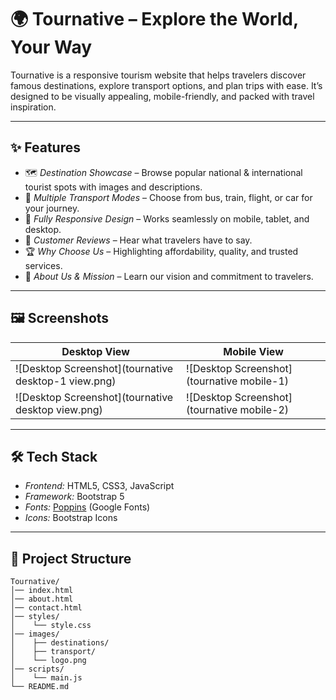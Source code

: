 # 🌍 Tournative – Explore the World, Your Way

Tournative is a responsive tourism website that helps travelers discover famous destinations, explore transport options, and plan trips with ease. It’s designed to be visually appealing, mobile-friendly, and packed with travel inspiration.

---

## ✨ Features

- 🗺 *Destination Showcase* – Browse popular national & international tourist spots with images and descriptions.  
- 🚆 *Multiple Transport Modes* – Choose from bus, train, flight, or car for your journey.  
- 📱 *Fully Responsive Design* – Works seamlessly on mobile, tablet, and desktop.  
- 💬 *Customer Reviews* – Hear what travelers have to say.  
- 🏆 *Why Choose Us* – Highlighting affordability, quality, and trusted services.  
- 📖 *About Us & Mission* – Learn our vision and commitment to travelers.

---

## 🖼 Screenshots

| Desktop View | Mobile View |
|--------------|-------------|
| ![Desktop Screenshot](tournative desktop-1 view.png) | ![Desktop Screenshot](tournative mobile-1)|
| ![Desktop Screenshot](tournative desktop view.png) | ![Desktop Screenshot](tournative mobile-2)|

---

## 🛠 Tech Stack

- *Frontend:* HTML5, CSS3, JavaScript  
- *Framework:* Bootstrap 5  
- *Fonts:* [Poppins](https://fonts.google.com/specimen/Poppins) (Google Fonts)  
- *Icons:* Bootstrap Icons  

---

## 📂 Project Structure

```plaintext
Tournative/
│── index.html
│── about.html
│── contact.html
│── styles/
│    └── style.css
│── images/
│    ├── destinations/
│    ├── transport/
│    └── logo.png
│── scripts/
│    └── main.js
└── README.md 

